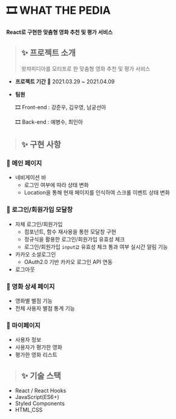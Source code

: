 # 🎞 WHAT THE PEDIA

**React로 구현한 맞춤형 영화 추천 및 평가 서비스**

> ## ✨ 프로젝트 소개
>
> 왓챠피디아를 모티프로 한 맞춤형 영화 추천 및 평가 서비스

- **프로젝트 기간**
  📆 2021.03.29 ~ 2021.04.09

- **팀원**
  
  🎞 Front-end : 강준우, 김우영, 남궁선아
  
  🎞 Back-end : 예병수, 최인아

> ## ✨ 구현 사항

### 💎 메인 페이지

- 네비게이션 바
  - 로그인 여부에 따라 상태 변화
  - Location을 통해 현재 페이지를 인식하여 스크롤 이벤트 상태 변화

### 💎 로그인/회원가입 모달창

-  자체 로그인/회원가입
    - 컴포넌트, 함수 재사용을 통한 모달창 구현
    - 정규식을 활용한 로그인/회원가입 유효성 체크
    - 로그인/회원가입 `input값` 유효성 체크 통과 여부 실시간 알림 기능
- 카카오 소셜로그인
  - OAuth2.0 기반 카카오 로그인 API 연동
- 로그아웃

### 💎 영화 상세 페이지

- 영화별 별점 기능
- 전체 사용자 별점 통계 기능

### 💎 마이페이지

- 사용자 정보
- 사용자가 평가한 영화
- 평가한 영화 리스트

> ## ✨ 기술 스택

- React / React Hooks
- JavaScript(ES6+)
- Styled Components
- HTML,CSS
